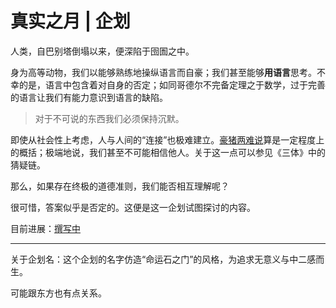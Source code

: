 # 真实之月 | 企划

人类，自巴别塔倒塌以来，便深陷于囹圄之中。

身为高等动物，我们以能够熟练地操纵语言而自豪；我们甚至能够**用语言**思考。不幸的是，语言中包含着对自身的否定；如同哥德尔不完备定理之于数学，过于完善的语言让我们有能力意识到语言的缺陷。

> 对于不可说的东西我们必须保持沉默。 

即使从社会性上考虑，人与人间的“连接”也极难建立。[豪猪两难说](https://en.wikipedia.org/wiki/Hedgehog%27s_dilemma)算是一定程度上的概括；极端地说，我们甚至不可能相信他人。关于这一点可以参见《三体》中的猜疑链。

那么，如果存在终极的道德准则，我们能否相互理解呢？

很可惜，答案似乎是否定的。这便是这一企划试图探讨的内容。

目前进展：[撰写中](https://github.com/oxqpal19/oxqpal19.github.io/projects/1)

---

关于企划名：这个企划的名字仿造“命运石之门”的风格，为追求无意义与中二感而生。

可能跟东方也有点关系。
